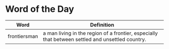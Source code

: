 # Word of the Day

|Word|Definition|
|---|---|
|frontiersman|a man living in the region of a frontier, especially that between settled and unsettled country.|